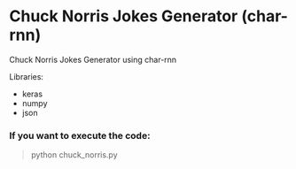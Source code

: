 # Chuck Norris Jokes Generator (char-rnn)
Chuck Norris Jokes Generator using char-rnn

Libraries:
- keras
- numpy
- json

### If you want to execute the code:

> python chuck_norris.py
